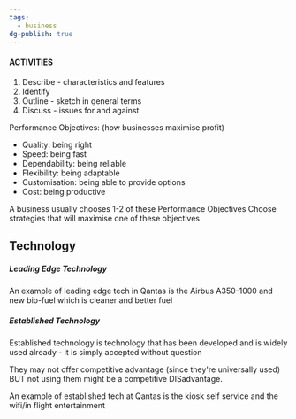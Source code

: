 ```yaml
---
tags:
  - business
dg-publish: true
---
```

#### ACTIVITIES 
1. Describe - characteristics and features
2. Identify 
3. Outline - sketch in general terms
4. Discuss - issues for and against

Performance Objectives: (how businesses maximise profit)
- Quality: being right
- Speed: being fast
- Dependability: being reliable
- Flexibility: being adaptable
- Customisation: being able to provide options
- Cost: being productive

A business usually chooses 1-2 of these Performance Objectives
Choose strategies that will maximise one of these objectives

## Technology

##### Leading Edge Technology

An example of leading edge tech in Qantas is the Airbus A350-1000 and new bio-fuel which is cleaner and better fuel
##### Established Technology

Established technology is technology that has been developed and is widely used already - it is simply accepted without question

They may not offer competitive advantage (since they're universally used) BUT not using them might be a competitive DISadvantage. 

An example of established tech at Qantas is the kiosk self service and the wifi/in flight entertainment 
